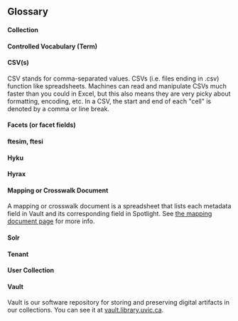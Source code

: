 ## Glossary

#### Collection

#### Controlled Vocabulary (Term)

#### CSV(s)
CSV stands for comma-separated values. CSVs (i.e. files ending in .csv) function like spreadsheets. Machines can read and manipulate CSVs much faster than you could in Excel, but this also means they are very picky about formatting, encoding, etc. In a CSV, the start and end of each "cell" is denoted by a comma or line break.

#### Facets (or facet fields)

#### ftesim, ftesi

#### Hyku

#### Hyrax

#### Mapping or Crosswalk Document
A mapping or crosswalk document is a spreadsheet that lists each metadata field in Vault and its corresponding field in Spotlight. See [the mapping document page](mapping_document/README.md) for more info.

#### Solr

#### Tenant

#### User Collection

#### Vault
Vault is our software repository for storing and preserving digital artifacts in our collections. You can see it at [vault.library.uvic.ca](https://vault.library.uvic.ca).
